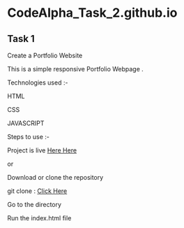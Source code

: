# CodeAlpha_Task_2.github.io

## Task 1

Create a Portfolio Website

This is a simple responsive Portfolio Webpage .

Technologies used :-

HTML

CSS

JAVASCRIPT

Steps to use :-

Project is live [Here Here](https://imhr1306.github.io/CodeAlpha_Task_2/)

  or
  
Download or clone the repository

git clone : [Click Here](https://github.com/imhr1306/CodeAlpha_Task_2.git)

Go to the directory

Run the index.html file
